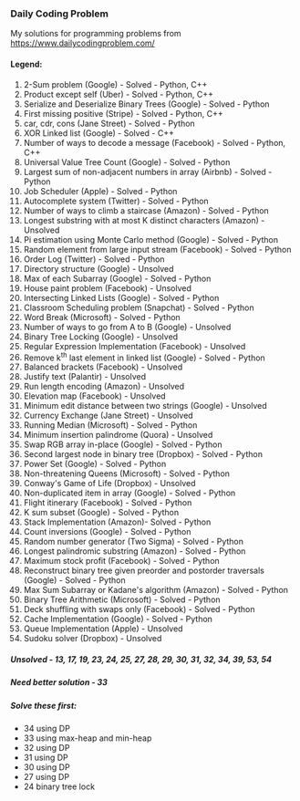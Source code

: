 ### Daily Coding Problem


My solutions for programming problems from <https://www.dailycodingproblem.com/>


#### Legend:
1. 2-Sum problem (Google) - Solved - Python, C++
2. Product except self (Uber) - Solved - Python, C++
3. Serialize and Deserialize Binary Trees (Google) - Solved - Python
4. First missing positive (Stripe) - Solved - Python, C++
5. car, cdr, cons (Jane Street) - Solved - Python
6. XOR Linked list (Google) - Solved - C++
7. Number of ways to decode a message (Facebook) - Solved -  Python, C++
8. Universal Value Tree Count (Google) - Solved - Python
9. Largest sum of non-adjacent numbers in array (Airbnb) -
Solved - Python
10. Job Scheduler (Apple) - Solved - Python
11. Autocomplete system (Twitter) - Solved - Python
12. Number of ways to climb a staircase (Amazon) - Solved - Python
13. Longest substring with at most K distinct characters (Amazon) - Unsolved
14. Pi estimation using Monte Carlo method (Google) - Solved - Python
15. Random element from large input stream (Facebook) - Solved - Python
16. Order Log (Twitter) - Solved - Python
17. Directory structure (Google) - Unsolved
18. Max of each Subarray (Google) - Solved - Python
19. House paint problem (Facebook) - Unsolved
20. Intersecting Linked Lists (Google) - Solved - Python
21. Classroom Scheduling problem (Snapchat) - Solved - Python
22. Word Break (Microsoft) - Solved - Python
23. Number of ways to go from A to B (Google) - Unsolved
24. Binary Tree Locking (Google) - Unsolved
25. Regular Expression Implementation (Facebook) - Unsolved
26. Remove k<sup>th</sup> last element in linked list (Google) - Solved - Python
27. Balanced brackets (Facebook) - Unsolved
28. Justify text (Palantir) - Unsolved
29. Run length encoding (Amazon) - Unsolved
30. Elevation map (Facebook) - Unsolved
31. Minimum edit distance between two strings (Google) - Unsolved
32. Currency Exchange (Jane Street) - Unsolved
33. Running Median (Microsoft) - Solved - Python
34. Minimum insertion palindrome (Quora) - Unsolved
35. Swap RGB array in-place (Google) - Solved - Python
36. Second largest node in binary tree (Dropbox) - Solved - Python
37. Power Set (Google) - Solved - Python
38. Non-threatening Queens (Microsoft) - Solved - Python
39. Conway's Game of Life (Dropbox) - Unsolved
40. Non-duplicated item in array (Google) - Solved - Python
41. Flight itinerary (Facebook) - Solved - Python
42. K sum subset (Google) - Solved - Python
43. Stack Implementation (Amazon)- Solved - Python
44. Count inversions (Google) - Solved - Python
45. Random number generator (Two Sigma) - Solved - Python
46. Longest palindromic substring (Amazon) - Solved - Python
47. Maximum stock profit (Facebook) - Solved - Python
48. Reconstruct binary tree given preorder and postorder traversals (Google) - Solved - Python
49. Max Sum Subarray or Kadane's algorithm (Amazon) - Solved - Python
50. Binary Tree Arithmetic (Microsoft) - Solved - Python
51. Deck shuffling with swaps only (Facebook) - Solved - Python
52. Cache Implementation (Google) - Solved - Python
53. Queue Implementation (Apple) - Unsolved
54. Sudoku solver (Dropbox) - Unsolved

##### Unsolved - 13, 17, 19, 23, 24, 25, 27, 28, 29, 30, 31, 32, 34, 39, 53, 54
##### Need better solution - 33
##### Solve these first:
- 34 using DP
- 33 using max-heap and min-heap
- 32 using DP
- 31 using DP
- 30 using DP
- 27 using DP
- 24 binary tree lock
